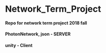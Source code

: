 # Network_Term_Project 
#### Repo for network term project 2018 fall
#### PhotonNetwork, json - SERVER
#### unity - Client
